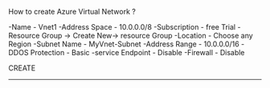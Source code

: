 How to create Azure Virtual Network ?

-Name - Vnet1
-Address Space - 10.0.0.0/8
-Subscription - free Trial
-Resource Group -> Create New-> resource Group
-Location - Choose any Region
-Subnet Name - MyVnet-Subnet
-Address Range - 10.0.0.0/16
-DDOS Protection - Basic
-service Endpoint - Disable
-Firewall - Disable

CREATE

---------------------------------------
